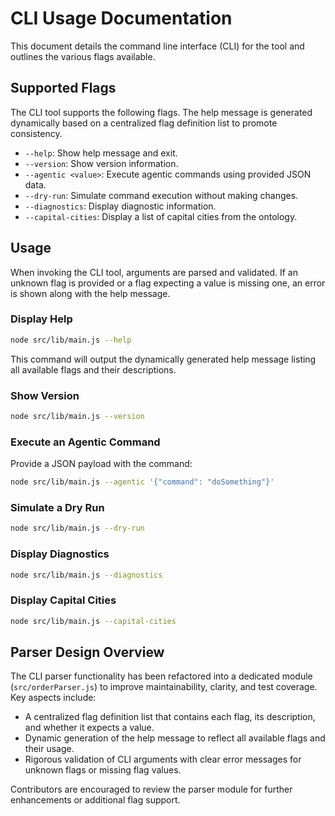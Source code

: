 # CLI Usage Documentation

This document details the command line interface (CLI) for the tool and outlines the various flags available.

## Supported Flags

The CLI tool supports the following flags. The help message is generated dynamically based on a centralized flag definition list to promote consistency.

- `--help`: Show help message and exit.
- `--version`: Show version information.
- `--agentic <value>`: Execute agentic commands using provided JSON data.
- `--dry-run`: Simulate command execution without making changes.
- `--diagnostics`: Display diagnostic information.
- `--capital-cities`: Display a list of capital cities from the ontology.

## Usage

When invoking the CLI tool, arguments are parsed and validated. If an unknown flag is provided or a flag expecting a value is missing one, an error is shown along with the help message.

### Display Help

```bash
node src/lib/main.js --help
```

This command will output the dynamically generated help message listing all available flags and their descriptions.

### Show Version

```bash
node src/lib/main.js --version
```

### Execute an Agentic Command

Provide a JSON payload with the command:

```bash
node src/lib/main.js --agentic '{"command": "doSomething"}'
```

### Simulate a Dry Run

```bash
node src/lib/main.js --dry-run
```

### Display Diagnostics

```bash
node src/lib/main.js --diagnostics
```

### Display Capital Cities

```bash
node src/lib/main.js --capital-cities
```

## Parser Design Overview

The CLI parser functionality has been refactored into a dedicated module (`src/orderParser.js`) to improve maintainability, clarity, and test coverage. Key aspects include:

- A centralized flag definition list that contains each flag, its description, and whether it expects a value.
- Dynamic generation of the help message to reflect all available flags and their usage.
- Rigorous validation of CLI arguments with clear error messages for unknown flags or missing flag values.

Contributors are encouraged to review the parser module for further enhancements or additional flag support.